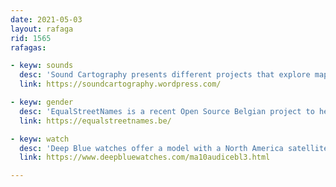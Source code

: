 ```yaml
---
date: 2021-05-03
layout: rafaga
rid: 1565
rafagas:

- keyw: sounds
  desc: 'Sound Cartography presents different projects that explore maps from the sounds angle, from noise to music, moving through silence and landscape evocation'
  link: https://soundcartography.wordpress.com/

- keyw: gender
  desc: 'EqualStreetNames is a recent Open Source Belgian project to help to expose the street name gender gap of different cities, very much like #LasCallesDeLasMujeres from @GeochicasOSM'
  link: https://equalstreetnames.be/

- keyw: watch
  desc: 'Deep Blue watches offer a model with a North America satellite image'
  link: https://www.deepbluewatches.com/ma10audicebl3.html

---
```

